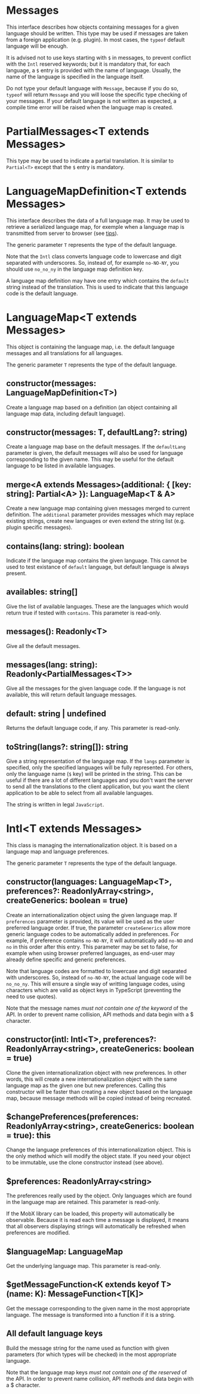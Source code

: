 # Messages

This interface describes how objects containing messages for a given language should be written. This type may be used if messages are taken from a foreign application (e.g. plugin). In most cases, the `typeof` default language will be enough.

It is advised not to use keys starting with `$` in messages, to prevent conflict with the `Intl` reserved keywords; but it is mandatory that, for each language, a `$` entry is provided with the name of language. Usually, the name of the language is specified in the language itself.

Do not type your default language with `Message`, because if you do so, `typeof` will return `Message` and you will loose the specific type checking of your messages. If your default language is not written as expected, a compile time error will be raised when the language map is created.

# PartialMessages\<T extends Messages>

This type may be used to indicate a partial translation. It is similar to `Partial<T>` except that the `$` entry is mandatory.

# LanguageMapDefinition\<T extends Messages>

This interface describes the data of a full language map. It may be used to retrieve a serialized language map, for exemple when a language map is transmitted from server to browser (see [tips](./tips.md)).

The generic parameter `T` represents the type of the default language.

Note that the `Intl` class converts language code to lowercase and digit separated with underscores. So, instead of, for example `no-NO-NY`, you should use `no_no_ny` in the language map definition key.

A language map definition may have one entry which contains the `default` string instead of the translation. This is used to indicate that this language code is the default language.

# LanguageMap\<T extends Messages>

This object is containing the language map, i.e. the default language messages and all translations for all languages.

The generic parameter `T` represents the type of the default language.

## constructor(messages: LanguageMapDefinition\<T>)

Create a language map based on a definition (an object containing all language map data, including default language).

## constructor(messages: T, defaultLang?: string)

Create a language map base on the default messages. If the `defaultLang` parameter is given, the default messages will also be used for language corresponding to the given name. This may be useful for the default language to be listed in available languages.

## merge\<A extends Messages>(additional: { [key: string]: Partial\<A> }): LanguageMap\<T & A>

Create a new language map containing given messages merged to current definition. The `additional` parameter provides messages which may replace existing strings, create new languages or even extend the string list (e.g. plugin specific messages).

## contains(lang: string): boolean

Indicate if the language map contains the given language. This cannot be used to test existance of `default` language, but default language is always present.

## availables: string[]

Give the list of available languages. These are the languages which would return true if tested with `contains`. This parameter is read-only.

## messages(): Readonly\<T>

Give all the default messages.

## messages(lang: string): Readonly\<PartialMessages\<T>>

Give all the messages for the given language code. If the language is not available, this will return default language messages.

## default: string | undefined

Returns the default language code, if any. This parameter is read-only.

## toString(langs?: string[]): string

Give a string representation of the language map. If the `langs` parameter is specified, only the specified languages will be fully represented. For others, only the language name (`$` key) will be printed in the string. This can be useful if there are a lot of different languages and you don't want the server to send all the translations to the client application, but you want the client application to be able to select from all available languages.

The string is written in legal `JavaScript`.

# Intl\<T extends Messages>

This class is managing the internationalization object. It is based on a language map and language preferences.

The generic parameter `T` represents the type of the default language.

## constructor(languages: LanguageMap\<T>, preferences?: ReadonlyArray\<string>, createGenerics: boolean = true)

Create an internationalization object using the given language map. If `preferences` parameter is provided, its value will be used as the user preferred language order. If true, the parameter `createGenerics` allow more generic language codes to be automatically added in preferences. For example, if preference contains `no-NO-NY`, it will automatically add `no-NO` and `no` in this order after this entry. This parameter may be set to false, for example when using browser preferred languages, as end-user may already define specific and generic preferences.

Note that language codes are formatted to lowercase and digit separated with underscores. So, instead of `no-NO-NY`, the actual language code will be `no_no_ny`. This will ensure a single way of writting language codes, using characters which are valid as object keys in TypeScript (preventing the need to use quotes).

Note that the message names _must not contain one of the keyword_ of the API. In order to prevent name collision, API methods and data begin with a \$ character.

## constructor(intl: Intl\<T>, preferences?: ReadonlyArray\<string>, createGenerics: boolean = true)

Clone the given internationalization object with new preferences. In other words, this will create a new internationalization object with the same language map as the given one but new preferences. Calling this constructor will be faster than creating a new object based on the language map, because message methods will be copied instead of being recreated.

## \$changePreferences(preferences: ReadonlyArray\<string>, createGenerics: boolean = true): this

Change the language preferences of this internationalization object. This is the only method which will modify the object state. If you need your object to be immutable, use the clone constructor instead (see above).

## \$preferences: ReadonlyArray\<string>

The preferences really used by the object. Only languages which are found in the language map are retained. This parameter is read-only.

If the MobX library can be loaded, this property will automatically be observable. Because it is read each time a message is displayed, it means that all observers displaying strings will automatically be refreshed when preferences are modified.

## \$languageMap: LanguageMap<T>

Get the underlying language map. This parameter is read-only.

## \$getMessageFunction\<K extends keyof T>(name: K): MessageFunction\<T[K]>

Get the message corresponding to the given name in the most appropriate language. The message is transformed into a function if it is a string.

## All default language keys

Build the message string for the name used as function with given parameters (for which types will be checked) in the most appropriate language.

Note that the language map keys _must not contain one of the reserved_ of the API. In order to prevent name collision, API methods and data begin with a \$ character.
